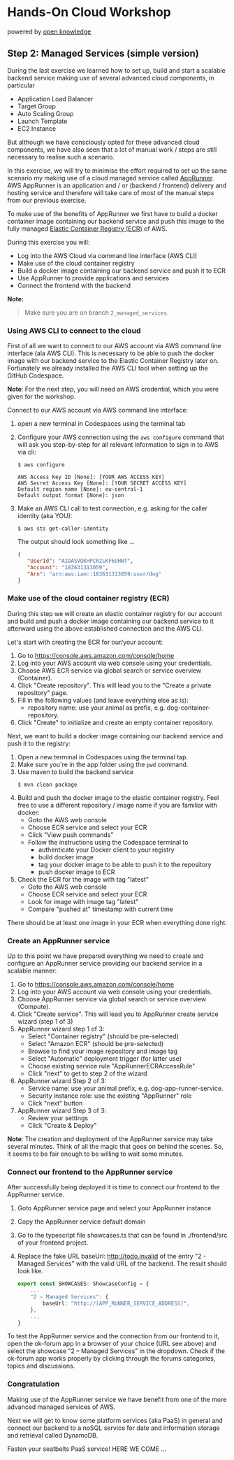 # Hands-On Cloud Workshop
powered by [open knowledge](https://www.openknowledge.de)

## Step 2: Managed Services (simple version)

During the last exercise we learned how to set up, build and start a scalable backend service making use of 
several advanced cloud components, in particular

- Application Load Balancer
- Target Group
- Auto Scaling Group
- Launch Template
- EC2 Instance 

But although we have consciously opted for these advanced cloud components, we have also seen that a lot of 
manual work / steps are still necessary to realise such a scenario. 

In this exercise, we will try to minimise the effort required to set up the same scenario my making use of 
a cloud managed service called [AppRunner](https://aws.amazon.com/de/apprunner/). AWS AppRunner is an 
application and / or (backend / frontend) delivery and hosting service and therefore will take care of most of the 
manual steps from our previous exercise.

To make use of the benefits of AppRunner we first have to build a docker container image containing our backend 
service and push this image to the fully managed [Elastic Container Registry (ECR)](https://aws.amazon.com/de/ecr/) 
of AWS.     

During this exercise you will:

- Log into the AWS Cloud via command line interface (AWS CLI)
- Make use of the cloud container registry
- Build a docker image containing our backend service and push it to ECR 
- Use AppRunner to provide applications and services 
- Connect the frontend with the backend

**Note:**
> Make sure you are on branch `2_managed_services`.

### Using AWS CLI to connect to the cloud  

First of all we want to connect to our AWS account via AWS command line interface (ala AWS CLI). This is necessary to 
be able to push the docker image with our backend service to the Elastic Container Registry later on. Fortunately we 
already installed the AWS CLI tool when setting up the GitHub Codespace. 

**Note**: For the next step, you will need an AWS credential, which you were given for the workshop.

Connect to our AWS account via AWS command line interface: 

1. open a new terminal in Codespaces using the terminal tab
2. Configure your AWS connection using the `aws configure` command that will
ask you step-by-step for all relevant information to sign in to AWS via cli:    
    ```
    $ aws configure
       
    AWS Access Key ID [None]: [YOUR AWS ACCESS KEY]
    AWS Secret Access Key [None]: [YOUR SECRET ACCESS KEY]
    Default region name [None]: eu-central-1 
    Default output format [None]: json
    ```
3. Make an AWS CLI call to test connection, e.g. asking for the caller identity (aka YOU):

    ```shell
    $ aws sts get-caller-identity
    ```
   
    The output should look something like ...
 
    ```json lines
    {  
       "UserId": "AIDASVQKHPCR2LKF6UHNT",
       "Account": "183631313059",
       "Arn": "arn:aws:iam::183631313059:user/dog"
    }  
    ```
   
### Make use of the cloud container registry (ECR)

During this step we will create an elastic container registry for our account and 
build and push a docker image containing our backend service to it afterward using 
the above established connection and the AWS CLI. 

Let's start with creating the ECR for our/your account: 

1. Go to https://console.aws.amazon.com/console/home
2. Log into your AWS account via web console using your credentials.
3. Choose AWS ECR service via global search or service overview (Container). 
4. Click "Create repository". This will lead you to the "Create a private repository" page.
5. Fill in the following values (and leave everything else as is): 
   - repository name: use your animal as prefix, e.g. dog-container-repository.
6. Click "Create" to initialize and create an empty container repository. 

Next, we want to build a docker image containing our backend service and push it to the registry: 

1. Open a new terminal in Codespaces using the terminal tap. 
2. Make sure you're in the app folder using the `pwd` command. 
3. Use maven to build the backend service  
    ```
    $ mvn clean package
    ```
4. Build and push the docker image to the elastic container registry. Feel free to 
use a different repository / image name if you are familiar with docker: 
   - Goto the AWS web console 
   - Choose ECR service and select your ECR
   - Click "View push commands"
   - Follow the instructions using the Codespace terminal to 
     - authenticate your Docker client to your registry
     - build docker image 
     - tag your docker image to be able to push it to the repository 
     - push docker image to ECR 
5. Check the ECR for the image with tag "latest"
   - Goto the AWS web console
   - Choose ECR service and select your ECR
   - Look for image with image tag "latest"
   - Compare "pushed at" timestamp with current time 

There should be at least one image in your ECR when everything done right.   

### Create an AppRunner service

Up to this point we have prepared everything we need to create and configure an 
AppRunner service providing our backend service in a scalable manner: 

1. Go to https://console.aws.amazon.com/console/home
2. Log into your AWS account via web console using your credentials.
3. Choose AppRunner service via global search or service overview (Compute).
4. Click "Create service". This will lead you to AppRunner create service wizard (step 1 of 3)
5. AppRunner wizard step 1 of 3: 
   - Select "Container registry" (should be pre-selected)
   - Select "Amazon ECR" (should be pre-selected)
   - Browse to find your image repository and image tag
   - Select "Automatic" deployment trigger (for latter use)
   - Choose existing service rule "AppRunnerECRAccessRule"
   - Click "next" to get to step 2 of the wizard
6. AppRunner wizard Step 2 of 3:
   - Service name: use your animal prefix, e.g. dog-app-runner-service.
   - Security instance role: use the existing "AppRunner" role
   - Click "next" button 
7. AppRunner wizard Step 3 of 3:
   - Review your settings 
   - Click "Create & Deploy" 

**Note**: The creation and deployment of the AppRunner service may take several minutes.
Think of all the magic that goes on behind the scenes. So, it seems to be fair enough to 
be willing to wait some minutes. 

### Connect our frontend to the AppRunner service

After successfully being deployed it is time to connect our frontend to the AppRunner service.

1. Goto AppRunner service page and select your AppRunner instance
2. Copy the AppRunner service default domain 
3. Go to the typescript file showcases.ts that can be found in ./frontend/src of your frontend project. 
4. Replace the fake URL baseUrl: http://todo.invalid of the entry "2 - Managed Services" with the valid URL of the backend. 
The result should look like.

    ```typescript
    export const SHOWCASES: ShowcaseConfig = {
        ...
        "2 – Managed Services": {
            baseUrl: "http://[APP_RUNNER_SERVICE_ADDRESS]",
        },
        ...
    }
    ```
To test the AppRunner service and the connection from our frontend to it, open the ok-forum 
app in a browser of your choice (URL see above) and select the showcase "2 – Managed Services" 
in the dropdown. Check if the ok-forum app works properly by clicking through the forums 
categories, topics and discussions.

### Congratulation

Making use of the AppRunner service we have benefit from one of the more advanced managed services of AWS.

Next we will get to know some platform services (aka PaaS) in general and connect our backend to 
a noSQL service for date and information storage and retrieval called DynamoDB. 

Fasten your seatbelts PaaS service! HERE WE COME ... 

